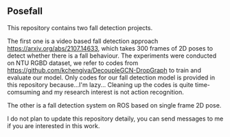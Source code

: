 ## Posefall
This repository contains two fall detection projects. 

The first one is a video based fall detection approach https://arxiv.org/abs/2107.14633, which takes 300 frames of 2D poses to detect whether there is a fall behaviour. The experiments were conducted on NTU RGBD dataset, we refer to codes from https://github.com/kchengiva/DecoupleGCN-DropGraph to train and evaluate our model. Only codes for our fall detection model is provided in this repository because...I'm lazy... Cleaning up the codes is quite time-comsuming and my research interest is not action recognition.

The other is a fall detection system on ROS based on single frame 2D pose.

I do not plan to update this repository detaily, you can send messages to me if you are interested in this work.
